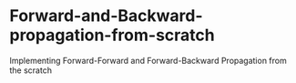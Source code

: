 # Forward-and-Backward-propagation-from-scratch
Implementing Forward-Forward and Forward-Backward Propagation from the scratch
